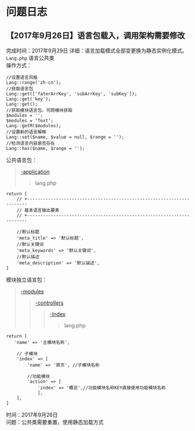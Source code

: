 # 问题日志

【2017年9月26日】语言包载入，调用架构需要修改
------
完成时间：2017年9月29日 
详细：语言加载模式全部变更换为静态实例化模式。`Lang.php` 语言公共类 <br>
操作方式：


```
//设置语言风格
Lang::range('zh-cn');
//获取语言包
Lang::get(['faterArrKey', 'subArrKey', 'subKey']);
Lang::get('key');
Lang::get();
//获取模块语言包，可跨模块获取
$modules = '';
$modules = 'Text';
Lang::getM($modules);
//设置新的语言解释
Lang::set($name, $value = null, $range = '');
//检测语言内容是否存在
Lang::has($name, $range = '');

```

公共语言包：
>[-application](#-application)
>>lang.php
```
return [
    // +----------------------------------------------------------------------
    // 基本语言输出要素
    // +----------------------------------------------------------------------

    //默认标题
    'meta_title' => '默认标题',
    //默认关键词
    'meta_keywords' => '默认关键词',
    //默认描述
    'meta_description' => '默认描述',
]
```

模块独立语言包：
>[-modules](#-modules)
>>[-controllers](#-controllers)
>>>[-Index](#-Index)
>>>>lang.php

```
return [
   'name' => '主模块名称',
   
    // 子模块
    'index' => [
        'name' => '首页', //子模块名称
        
        //功能模块
        'action' => [
            'index' => '概览',//功能模块名称KEY直接使用功能模块名称
            ],
    ],
]
```

时间：2017年9月26日 <br>
问题：公共类需要重置，使用静态加载方式
```
```

